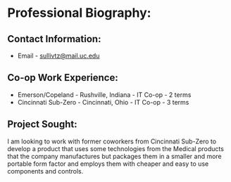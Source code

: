 # Professional Biography: 

## Contact Information:

* Email - sullivtz@mail.uc.edu

## Co-op Work Experience:

* Emerson/Copeland - Rushville, Indiana - IT Co-op - 2 terms
* Cincinnati Sub-Zero - Cincinnati, Ohio - IT Co-op - 3 terms

## Project Sought:

I am looking to work with former coworkers from Cincinnati Sub-Zero to develop a product that uses some technologies from the Medical products that the company manufactures but packages them in a smaller and more portable form factor and employs them with cheaper and easy to use components and controls.

